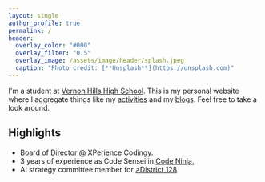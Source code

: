 ```yaml
---
layout: single
author_profile: true
permalink: /
header:
  overlay_color: "#000"
  overlay_filter: "0.5"
  overlay_image: /assets/image/header/splash.jpeg
  caption: "Photo credit: [**Unsplash**](https://unsplash.com)"
---
```

I'm a student at <a href="https://www.d128.org/vhhs" target="_blank" >Vernon Hills High School</a>. This is my personal website where I aggregate things like my <a href="../activities/" >activities</a> and  my <a href="../blogs/" >blogs</a>. Feel free to take a look around.


<!-- {% include highlights.md %} -->
<section class="highlights">
  <h2>Highlights</h2>
  <!-- Add your resume highlights here. For example: -->
  <ul>
    <li>Board of Director @ XPerience Codingy.</li>
    <li>3 years of experience as Code Sensei in <a href="https://www.codeninjas.com/il-libertyville/" target="_blank"> Code Ninja.</a></li>
    <li>AI strategy committee member for <a href="https://www.d128.org/" target="_blank">>District 128</a></li>
    <!-- Add more highlights as needed -->
  </ul>
</section>